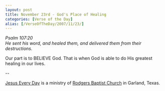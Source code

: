 ```yaml
---
layout: post
title: November 23rd - God's Place of Healing
categories: [Verse of the Day]
alias: [/VerseOfTheDay/2007/11/23/]
---
```


_Psalm 107:20  
He sent his word, and healed them, and delivered them from their
destructions._

Our part is to BELIEVE God. That is when God is able to do His
greatest healing in our lives.

 --

<a href=http://jesuseveryday.net>Jesus Every Day</a> is a ministry of <a href=http://rodgersbaptist.net>Rodgers Baptist Church</a> in Garland, Texas.
